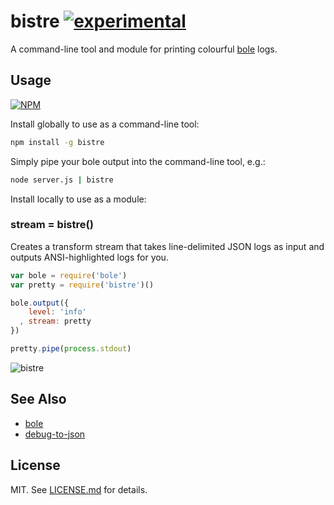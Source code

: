 # bistre [![experimental](http://badges.github.io/stability-badges/dist/experimental.svg)](http://github.com/badges/stability-badges)

A command-line tool and module for printing colourful
[bole](http://github.com/rvagg/bole) logs.

## Usage

[![NPM](https://nodei.co/npm/bistre.png)](https://nodei.co/npm/bistre/)

Install globally to use as a command-line tool:

``` bash
npm install -g bistre
```

Simply pipe your bole output into the command-line tool, e.g.:

``` bash
node server.js | bistre
```

Install locally to use as a module:

### stream = bistre()

Creates a transform stream that takes line-delimited JSON logs as input and
outputs ANSI-highlighted logs for you.

``` javascript
var bole = require('bole')
var pretty = require('bistre')()

bole.output({
    level: 'info'
  , stream: pretty
})

pretty.pipe(process.stdout)
```

![bistre](http://imgur.com/SP38CCK.png)

## See Also
- [bole](https://github.com/rvagg/bole)
- [debug-to-json](https://github.com/yoshuawuyts/debug-to-json)

## License

MIT. See [LICENSE.md](http://github.com/hughsk/bistre/blob/master/LICENSE.md) for details.
